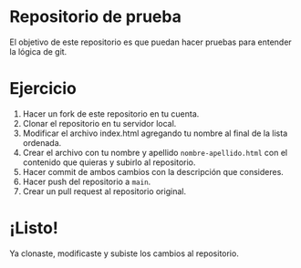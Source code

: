 # Repositorio de prueba
El objetivo de este repositorio es que puedan hacer pruebas para entender la lógica de git.

# Ejercicio
1. Hacer un fork de este repositorio en tu cuenta.
2. Clonar el repositorio en tu servidor local.
3. Modificar el archivo index.html agregando tu nombre al final de la lista ordenada.
4. Crear el archivo con tu nombre y apellido `nombre-apellido.html` con el contenido que quieras y subirlo al repositorio.
5. Hacer commit de ambos cambios con la descripción que consideres.
6. Hacer push del repositorio a `main`.
7. Crear un pull request al repositorio original.

# ¡Listo!
Ya clonaste, modificaste y subiste los cambios al repositorio.
